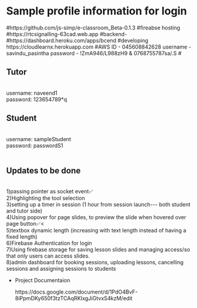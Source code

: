 <h1>Sample profile information for login<br></h1>
#https://github.com/js-simp/e-classroom_Beta-0.1.3
#fireabse hosting #https://rtcsignalling-63cad.web.app
#backend- #https://dashboard.heroku.com/apps/bcend
#developing https://cloudlearnx.herokuapp.com
#AWS ID - 045608842628 username - savindu_pasintha password - !ZmA946/L988zH9  &  0768755787sa/.S
#
<h2>Tutor</h2><br>
username: naveend1<br>
password: 123654789*q<br>
<h2>Student</h2><br>
username: sampleStudent<br>
password: passwordS1<br>
<br>
<h2>Updates to be done</h2><br>
1)passing pointer as socket event✅<br>
2)Highlighting the tool selection<br>
3)setting up a timer in session (1 hour from session launch--- both student and tutor side)<br>
4)Using popover for page slides, to preview the slide when hovered over page button✅<<br>
5)textbox dynamic length (increasing with text length instead of having a fixed length)<br>
6)Firebase Authentication for login<br>
7)Using firebase storage for saving lesson slides and managing access/so that only users can access slides.<br>
8)admin dashboard for booking sessions, uploading lessons, cancelling sessions and assigning sessions to students<br>

<ul>
   <li>
   <p>Project Documentaion</p>
     https://docs.google.com/document/d/1PdO4BvF-8iPpmDKy650f3tzTCAqRKIxgJiGtvxS4kzM/edit
   </li>
</ul>
